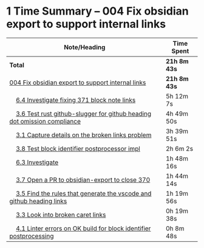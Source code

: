 # 1 Time Summary – 004 Fix obsidian export to support internal links

|Note/Heading|Time Spent|
|------------|----------|
|**Total**|**21h 8m 43s**|
|[004 Fix obsidian export to support internal links](../../../../../../lan/topics/tooling/obsidian/tasks/2025/004%20Fix%20obsidian%20export%20to%20support%20internal%20links.md)|**21h 8m 43s**|
|    [6.4 Investigate fixing 371 block note links](../../../../../../lan/topics/tooling/obsidian/tasks/2025/004%20Fix%20obsidian%20export%20to%20support%20internal%20links.md#64-investigate-fixing-371-block-note-links)|5h 12m 7s|
|    [3.6 Test rust github-slugger for github heading dot omission compliance](../../../../../../lan/topics/tooling/obsidian/tasks/2025/004%20Fix%20obsidian%20export%20to%20support%20internal%20links.md#36-test-rust-github-slugger-for-github-heading-dot-omission-compliance)|4h 49m 50s|
|    [3.1 Capture details on the broken links problem](../../../../../../lan/topics/tooling/obsidian/tasks/2025/004%20Fix%20obsidian%20export%20to%20support%20internal%20links.md#31-capture-details-on-the-broken-links-problem)|3h 39m 51s|
|    [3.8 Test block identifier postprocessor impl](../../../../../../lan/topics/tooling/obsidian/tasks/2025/004%20Fix%20obsidian%20export%20to%20support%20internal%20links.md#38-test-block-identifier-postprocessor-impl)|2h 6m 2s|
|    [6.3 Investigate ](../../../../../../lan/topics/tooling/obsidian/tasks/2025/004%20Fix%20obsidian%20export%20to%20support%20internal%20links.md#63-investigate)|1h 48m 16s|
|    [3.7 Open a PR to obsidian-export to close 370](../../../../../../lan/topics/tooling/obsidian/tasks/2025/004%20Fix%20obsidian%20export%20to%20support%20internal%20links.md#37-open-a-pr-to-obsidian-export-to-close-370)|1h 44m 14s|
|    [3.5 Find the rules that generate the vscode and github heading links](../../../../../../lan/topics/tooling/obsidian/tasks/2025/004%20Fix%20obsidian%20export%20to%20support%20internal%20links.md#35-find-the-rules-that-generate-the-vscode-and-github-heading-links)|1h 19m 56s|
|    [3.3 Look into broken caret links](../../../../../../lan/topics/tooling/obsidian/tasks/2025/004%20Fix%20obsidian%20export%20to%20support%20internal%20links.md#33-look-into-broken-caret-links)|0h 19m 38s|
|    [4.1 Linter errors on OK build for block identifier postprocessing](../../../../../../lan/topics/tooling/obsidian/tasks/2025/004%20Fix%20obsidian%20export%20to%20support%20internal%20links.md#41-linter-errors-on-ok-build-for-block-identifier-postprocessing)|0h 8m 48s|
